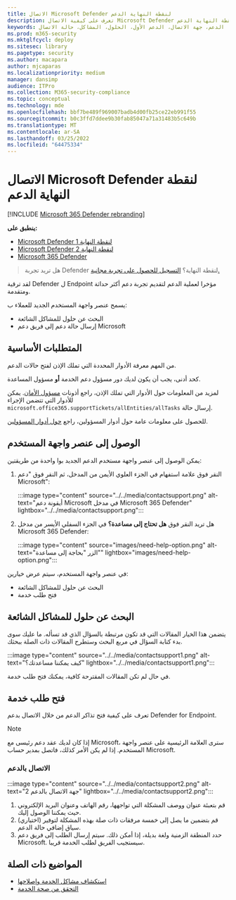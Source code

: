 ```yaml
---
title: الاتصال Microsoft Defender لنقطة النهاية الدعم
description: تعرف على كيفية الاتصال Microsoft Defender لنقطة النهاية الدعم
keywords: الدعم، جهة الاتصال، الدعم الأول، الحلول، المشاكل، حالة الاتصال
ms.prod: m365-security
ms.mktglfcycl: deploy
ms.sitesec: library
ms.pagetype: security
ms.author: macapara
author: mjcaparas
ms.localizationpriority: medium
manager: dansimp
audience: ITPro
ms.collection: M365-security-compliance
ms.topic: conceptual
ms.technology: mde
ms.openlocfilehash: bbf7be489f969007badb4d00fb25ce22eb991f55
ms.sourcegitcommit: b0c3ffd7ddee9b30fab85047a71a31483b5c649b
ms.translationtype: MT
ms.contentlocale: ar-SA
ms.lasthandoff: 03/25/2022
ms.locfileid: "64475334"
---
```

# <a name="contact-microsoft-defender-for-endpoint-support"></a>الاتصال Microsoft Defender لنقطة النهاية الدعم

[!INCLUDE [Microsoft 365 Defender rebranding](../../includes/microsoft-defender.md)]


**ينطبق على:**
- [Microsoft Defender لنقطة النهاية 1](https://go.microsoft.com/fwlink/p/?linkid=2154037)
- [Microsoft Defender لنقطة النهاية 2](https://go.microsoft.com/fwlink/p/?linkid=2154037)
- [Microsoft 365 Defender](https://go.microsoft.com/fwlink/?linkid=2118804)

> هل تريد تجربة Defender لنقطة النهاية؟ [التسجيل للحصول على تجربة مجانية.](https://signup.microsoft.com/create-account/signup?products=7f379fee-c4f9-4278-b0a1-e4c8c2fcdf7e&ru=https://aka.ms/MDEp2OpenTrial?ocid=docs-wdatp-assignaccess-abovefoldlink)

لقد ترقية Defender ل Endpoint مؤخرا لعملية الدعم لتقديم تجربة دعم أكثر حداثة ومتقدمة.

يسمح عنصر واجهة المستخدم الجديد للعملاء ب:

- البحث عن حلول للمشاكل الشائعة
- إرسال حالة دعم إلى فريق دعم Microsoft

## <a name="prerequisites"></a>المتطلبات الأساسية

من المهم معرفة الأدوار المحددة التي تملك الإذن لفتح حالات الدعم.

كحد أدنى، يجب أن يكون لديك دور مسؤول دعم الخدمة **أو** مسؤول المساعدة.

لمزيد من المعلومات حول الأدوار التي تملك الإذن، راجع أذونات [مسؤول الأمان](/azure/active-directory/roles/permissions-reference#security-administrator). يمكن للأدوار التي تتضمن الإجراء `microsoft.office365.supportTickets/allEntities/allTasks` إرسال حالة.

للحصول على معلومات عامة حول أدوار المسؤولين، راجع [حول أدوار المسؤولين](/microsoft-365/admin/add-users/about-admin-roles?view=o365-worldwide&preserve-view=true).

## <a name="access-the-widget"></a>الوصول إلى عنصر واجهة المستخدم

يمكن الوصول إلى عنصر واجهة مستخدم الدعم الجديد بوا واحدة من طريقتين:

1. النقر فوق علامة استفهام في الجزء العلوي الأيمن من المدخل، ثم النقر فوق "دعم Microsoft":

   :::image type="content" source="../../media/contactsupport.png" alt-text="أيقونة دعم Microsoft في مدخل Microsoft 365 Defender" lightbox="../../media/contactsupport.png":::

2. هل تريد النقر فوق **هل تحتاج إلى مساعدة؟**  في الجزء السفلي الأيسر من مدخل Microsoft 365 Defender:

   :::image type="content" source="images/need-help-option.png" alt-text="الزر &quot;بحاجة إلى مساعدة&quot;" lightbox="images/need-help-option.png":::

في عنصر واجهة المستخدم، سيتم عرض خيارين:

- البحث عن حلول للمشاكل الشائعة
- فتح طلب خدمة

## <a name="find-solutions-to-common-problems"></a>البحث عن حلول للمشاكل الشائعة

يتضمن هذا الخيار المقالات التي قد تكون مرتبطة بالسؤال الذي قد تسأله. ما عليك سوى بدء كتابة السؤال في مربع البحث وستطرح المقالات ذات الصلة ببحثك.

:::image type="content" source="../../media/contactsupport1.png" alt-text="كيف يمكننا مساعدتك؟" lightbox="../../media/contactsupport1.png":::

في حال لم تكن المقالات المقترحة كافية، يمكنك فتح طلب خدمة.

## <a name="open-a-service-request"></a>فتح طلب خدمة

تعرف على كيفية فتح تذاكر الدعم من خلال الاتصال بدعم Defender for Endpoint.

> [!NOTE]
> إذا كان لديك عقد دعم رئيسى مع Microsoft، سترى العلامة الرئيسية على عنصر واجهة المستخدم. إذا لم يكن الأمر كذلك، فاتصل بمدير حساب Microsoft.

### <a name="contact-support"></a>الاتصال بالدعم

:::image type="content" source="../../media/contactsupport2.png" alt-text="جهة الاتصال بالدعم 2" lightbox="../../media/contactsupport2.png"::: </br>

1. قم بتعبئة عنوان ووصف المشكلة التي تواجهها، رقم الهاتف وعنوان البريد الإلكتروني حيث يمكننا الوصول إليك.
2. (اختياري) قم بتضمين ما يصل إلى خمسة مرفقات ذات صلة بهذه المشكلة لتوفير سياق إضافي حالة الدعم.
3. حدد المنطقة الزمنية ولغة بديلة، إذا أمكن ذلك. سيتم إرسال الطلب إلى فريق دعم Microsoft. سيستجيب الفريق لطلب الخدمة قريبا.

## <a name="related-topics"></a>المواضيع ذات الصلة

- [استكشاف مشاكل الخدمة وإصلاحها](troubleshoot-mdatp.md)
- [التحقق من صحة الخدمة](/microsoft-365/enterprise/view-service-health)

